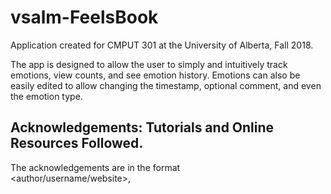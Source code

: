 # vsalm-FeelsBook

Application created for CMPUT 301 at the University of Alberta, Fall 2018.   
  
The app is designed to allow the user to simply and intuitively track emotions, view counts, and see emotion history. Emotions can also be easily edited to allow changing the timestamp, optional comment, and even the emotion type.   

## Acknowledgements: Tutorials and Online Resources Followed. 

The acknowledgements are in the format  
                <author/username/website>, <title>, URL, Last accessed: /<date/>

### Menus:
Victor Wooding, Android Studio: Creating A Menu, https://www.youtube.com/watch?v=GqsQLoQ-6MI, Last accessed Oct 1, 2018   
Coding in Flow,  How to Add a Toolbar - Android Studio Tutorial, https://www.youtube.com/watch?v=DMkzIOLppf4, Last accessed Oct 5, 2018   
Codegear, How to use Toolbar in android Part 1 - Android Material Design || Toolbar as ActionBar, https://www.youtube.com/watch?v=QOADDUvGvD8, Last accessed Oct 2, 2018   
Codegear, How to use Toolbar in android Part 2 - Styling the Toolbar with Custom Theme | Material Design, https://www.youtube.com/watch?v=3x5tsJnuahw, Last accessed Oct 2, 2018   
Niranj Patel, Handling a Menu Item Click Event - Android, https://stackoverflow.com/questions/7479992/handling-a-menu-item-click-event-android, Last accessed Oct 2, 2018   
 
### Developer.android.com:
developer.android.com, Menus, https://developer.android.com/guide/topics/ui/menus, Last accessed Oct 1, 2018   
developer.android.com, Toolbar, https://developer.android.com/reference/android/widget/Toolbar, Last accessed Oct 2, 2018   
developer.android.com, Button, https://developer.android.com/reference/android/widget/Button, Last accessed Oct 2, 2018   
developer.android.com, Relative Layout, https://developer.android.com/guide/topics/ui/layout/relative, Last accessed Oct 3, 2018   
developer.android.com, Fragments, https://developer.android.com/guide/components/fragments, Last accessed Oct 3, 2018   
developer.android.com, Getting A Result From Another Activity, https://developer.android.com/training/basics/intents/result#java, Last accessed Oct 5, 2018   
developer.android.com, Spinner, https://developer.android.com/guide/topics/ui/controls/spinner, Last accessed Oct 5, 2018  
developer.android.com, Pickers, https://developer.android.com/guide/topics/ui/controls/pickers, Last accessed Oct 5, 2018

### Icons used for images (attribution as specified by website):  
Love Icon made by https://www.flaticon.com/free-icon/in-love_187154  from www.flaticon.com, Last accessed Oct 3, 2018  
Fear Icon made byhttps://www.flaticon.com/free-icon/scared_725100#term=scared&page=1&position=38  from www.flaticon.com, Last accessed Oct 3, 2018  
Joy Icon made byhttps://www.flaticon.com/free-icon/happy_187130  from www.flaticon.com, Last accessed Oct 3, 2018  
Sadness Icon made byhttps://www.flaticon.com/free-icon/sad_187143  from www.flaticon.com, Last accessed Oct 3, 2018  
Surprise Icon made byhttps://www.flaticon.com/free-icon/surprised_187135  from www.flaticon.com, Last accessed Oct 3, 2018  
Anger Icon made byhttps://www.flaticon.com/free-icon/mad_187146  from www.flaticon.com, Last accessed Oct 3, 2018  


### ListViews:
Shardul, Dynamically add elements to a listView Android, https://stackoverflow.com/questions/4540754/dynamically-add-elements-to-a-listview-android, Last accessed Oct 5, 2018   
CodingWithMitch, Basic ListView Example for Android Studio, https://www.youtube.com/watch?v=xnlvTx32aR8, Last accessed Oct 5, 2018   
Waqas Anwar, Binding Android ListView with Custom Objects using ArrayAdapter, http://ezzylearning.com/tutorial/binding-android-listview-with-custom-objects-using-arrayadapter, Last accessed Oct 5, 2018   
https://www.sitepoint.com/custom-data-layouts-with-your-own-android-arrayadapter/, Last accessed Oct 5, 2018   
Alex, How to set a toolbar in a List Activity?, https://stackoverflow.com/questions/33857692/how-to-set-a-toolbar-in-a-list-activity/33857770, Last accessed Oct 5, 2018   
Anupam Chugh, Android ListView with Custom Adapter Example Tutorial, https://www.journaldev.com/10416/android-listview-with-custom-adapter-example-tutorial, Last accessed Oct 5, 2018   


### Serializable Data:
Samuh, How to pass an object from one activity to another on Android, https://stackoverflow.com/questions/2736389/how-to-pass-an-object-from-one-activity-to-another-on-android, Last accessed Oct 5, 2018  

### Date and date formatting:
Jakob Jenkov, Java SimpleDateFormat, http://tutorials.jenkov.com/java-internationalization/simpledateformat.html, Last accessed Oct 5, 2018  
Oracle Documentation, Class SimpleDateFormat, https://docs.oracle.com/javase/7/docs/api/java/text/SimpleDateFormat.html, Last accessed Oct 5, 2018  

### Deleting Elements:
Kayaman, Removing Object of ArrayList by using it's unique ID, https://stackoverflow.com/questions/46645539/removing-object-of-arraylist-by-using-its-unique-id, Last accessed Oct 5, 2018   
Miguel Kano, Handling click events within AdapterView such as ListView and GridView, http://www.migapro.com/click-events-listview-gridview/, Last accessed Oct 5, 2018  
Johnathan Davis, Android List view with clickable button, https://www.youtube.com/watch?v=ZEEYYvVwJGY, Last accessed Oct 5, 2018   
ρяσѕρєя K, How to pass data from 2nd activity to 1st activity when pressed back? - android, https://stackoverflow.com/questions/14292398/how-to-pass-data-from-2nd-activity-to-1st-activity-when-pressed-back-android, Last accessed Oct 5, 2018   
Reto Meier, Sending data back to the Main Activity in Android, https://stackoverflow.com/questions/920306/sending-data-back-to-the-main-activity-in-android/947560, Last accessed Oct 5, 2018   

### Editing Elements and Popup Windows:

Daniel S. Fowler, Pop-up Window in Android, https://tekeye.uk/android/examples/ui/android-popup-window, Last accessed Oct 5, 2018   
TutorialsPoint, Android - Alert Dialog, https://www.tutorialspoint.com/android/android_alert_dialoges.htm, Last accessed Oct 5, 2018   

### Emotion counts:
hd1, Create Map in Java, https://stackoverflow.com/questions/14743516/create-map-in-java, Last accessed Oct 5, 2018   

### Adding Emoji Images to the ListView:
Sankar Ganesh, How can I change the image of an ImageView? [duplicate], https://stackoverflow.com/questions/5089300/how-can-i-change-the-image-of-an-imageview, Last accessed Oct 5, 2018   

### Spinners:
maryam, Error spinner in popup window when I click, https://stackoverflow.com/questions/19487766/error-spinner-in-popup-window-when-i-click   
Brandon O'Rourke, Android: Create spinner programmatically from array, https://stackoverflow.com/questions/2784081/android-create-spinner-programmatically-from-array, Last accessed Oct 5, 2018     

### Other:
Houcine, How to center a textview inside a linearlayout, https://stackoverflow.com/questions/13474982/how-to-center-a-textview-inside-a-linearlayout, Last accessed Oct 5, 2018   
João Silva, How to create a calendar object in Java, https://stackoverflow.com/questions/1711801/how-to-create-a-calendar-object-in-java, Last accessed Oct 5, 2018   
Anupam Chugh, Android Date Time Picker Dialog, https://www.journaldev.com/9976/android-date-time-picker-dialog, Last accessed Oct 5, 2018   
java2s.com, Convert Calendar to Date in Java, http://www.java2s.com/Tutorials/Java/Date/Date_Convert/Convert_Calendar_to_Date_in_Java.htm, Last accessed Oct 5, 2018   
Michael Myers, Sort ArrayList of custom Objects by property, https://stackoverflow.com/questions/2784514/sort-arraylist-of-custom-objects-by-property, Last accessed Oct 5, 2018   
